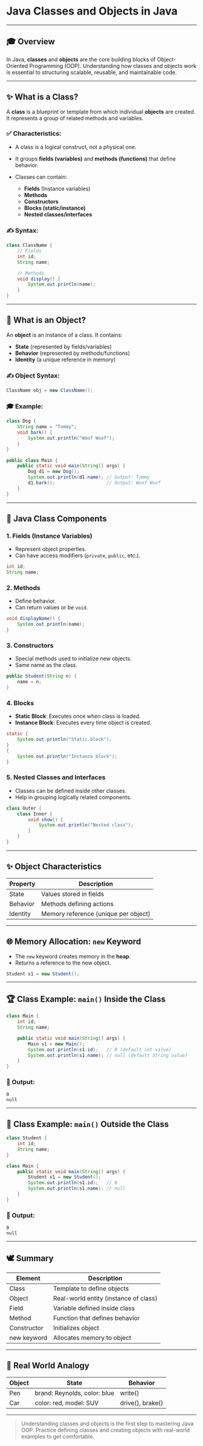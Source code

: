 # Java Classes and Objects in Java

---

## 🎓 Overview

In Java, **classes** and **objects** are the core building blocks of Object-Oriented Programming (OOP). Understanding how classes and objects work is essential to structuring scalable, reusable, and maintainable code.

---

## ✨ What is a Class?

A **class** is a blueprint or template from which individual **objects** are created. It represents a group of related methods and variables.

### ✅ Characteristics:

* A class is a logical construct, not a physical one.
* It groups **fields (variables)** and **methods (functions)** that define behavior.
* Classes can contain:

  * **Fields** (Instance variables)
  * **Methods**
  * **Constructors**
  * **Blocks (static/instance)**
  * **Nested classes/interfaces**

### ✍️ Syntax:

```java
class ClassName {
    // Fields
    int id;
    String name;

    // Methods
    void display() {
        System.out.println(name);
    }
}
```

---

## 🤖 What is an Object?

An **object** is an instance of a class. It contains:

* **State** (represented by fields/variables)
* **Behavior** (represented by methods/functions)
* **Identity** (a unique reference in memory)

### ✍️ Object Syntax:

```java
ClassName obj = new ClassName();
```

### 🎓 Example:

```java
class Dog {
    String name = "Tommy";
    void bark() {
        System.out.println("Woof Woof");
    }
}

public class Main {
    public static void main(String[] args) {
        Dog d1 = new Dog();
        System.out.println(d1.name); // Output: Tommy
        d1.bark();                   // Output: Woof Woof
    }
}
```

---

## 📂 Java Class Components

### 1. **Fields (Instance Variables)**

* Represent object properties.
* Can have access modifiers (`private`, `public`, etc.).

```java
int id;
String name;
```

### 2. **Methods**

* Define behavior.
* Can return values or be `void`.

```java
void displayName() {
    System.out.println(name);
}
```

### 3. **Constructors**

* Special methods used to initialize new objects.
* Same name as the class.

```java
public Student(String n) {
    name = n;
}
```

### 4. **Blocks**

* **Static Block**: Executes once when class is loaded.
* **Instance Block**: Executes every time object is created.

```java
static {
    System.out.println("Static block");
}
{
    System.out.println("Instance block");
}
```

### 5. **Nested Classes and Interfaces**

* Classes can be defined inside other classes.
* Help in grouping logically related components.

```java
class Outer {
    class Inner {
        void show() {
            System.out.println("Nested class");
        }
    }
}
```

---

## ✨ Object Characteristics

| Property | Description                          |
| -------- | ------------------------------------ |
| State    | Values stored in fields              |
| Behavior | Methods defining actions             |
| Identity | Memory reference (unique per object) |

---

## 🌐 Memory Allocation: `new` Keyword

* The `new` keyword creates memory in the **heap**.
* Returns a reference to the new object.

```java
Student s1 = new Student();
```

---

## 🏆 Class Example: `main()` Inside the Class

```java
class Main {
    int id;
    String name;

    public static void main(String[] args) {
        Main s1 = new Main();
        System.out.println(s1.id);   // 0 (default int value)
        System.out.println(s1.name); // null (default String value)
    }
}
```

### 🔹 Output:

```
0
null
```

---

## 🔎 Class Example: `main()` Outside the Class

```java
class Student {
    int id;
    String name;
}

class Main {
    public static void main(String[] args) {
        Student s1 = new Student();
        System.out.println(s1.id);   // 0
        System.out.println(s1.name); // null
    }
}
```

### 🔹 Output:

```
0
null
```

---

## 🕊️ Summary

| Element     | Description                           |
| ----------- | ------------------------------------- |
| Class       | Template to define objects            |
| Object      | Real-world entity (instance of class) |
| Field       | Variable defined inside class         |
| Method      | Function that defines behavior        |
| Constructor | Initializes object                    |
| new keyword | Allocates memory to object            |

---

## 🔄 Real World Analogy

| Object | State                        | Behavior         |
| ------ | ---------------------------- | ---------------- |
| Pen    | brand: Reynolds, color: blue | write()          |
| Car    | color: red, model: SUV       | drive(), brake() |

---

> Understanding classes and objects is the first step to mastering Java OOP. Practice defining classes and creating objects with real-world examples to get comfortable.
